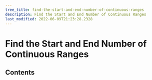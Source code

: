 ```yaml
---
tree_title: find-the-start-and-end-number-of-continuous-ranges
description: Find the Start and End Number of Continuous Ranges
last_modified: 2022-06-09T21:23:28.2328
---
```


# Find the Start and End Number of Continuous Ranges

## Contents
